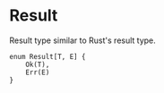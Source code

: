 # Result

Result type similar to Rust's result type.
```text
enum Result[T, E] {
	Ok(T),
	Err(E)
}
```
